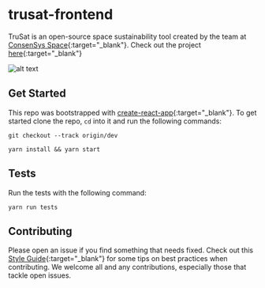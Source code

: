 # trusat-frontend

TruSat is an open-source space sustainability tool created by the team at [ConsenSys Space](https://consensys.space){:target="\_blank"}. Check out the project [here](https://trusat.org){:target="\_blank"}

![alt text](https://trusat-assets.s3.amazonaws.com/welcome-illustration.png)

## Get Started

This repo was bootstrapped with [create-react-app](https://github.com/facebook/create-react-app){:target="\_blank"}. To get started clone the repo, `cd` into it and run the following commands:

```
git checkout --track origin/dev

yarn install && yarn start
```

## Tests

Run the tests with the following command:

```
yarn run tests
```

## Contributing

Please open an issue if you find something that needs fixed. Check out this [Style Guide](https://github.com/agis/git-style-guide){:target="\_blank"} for some tips on best practices when contributing. We welcome all and any contributions, especially those that tackle open issues.
